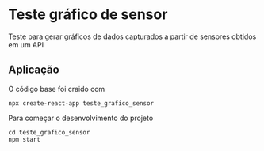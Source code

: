 # Teste gráfico de sensor
Teste para gerar gráficos de dados capturados a partir de sensores obtidos em um API

## Aplicação 

O código base foi craido com 
```
npx create-react-app teste_grafico_sensor
```

Para começar o desenvolvimento do projeto 
```
cd teste_grafico_sensor
npm start
```
